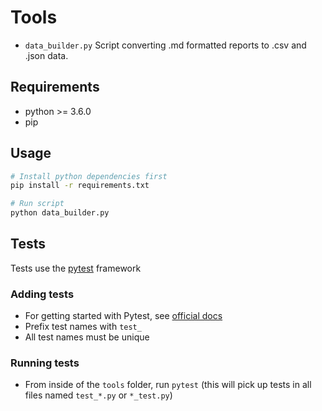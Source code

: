 # Tools

* `data_builder.py` Script converting .md formatted reports to .csv and .json data.

## Requirements

* python >= 3.6.0
* pip

## Usage

```bash
# Install python dependencies first
pip install -r requirements.txt

# Run script
python data_builder.py
```

## Tests

Tests use the [pytest](https://docs.pytest.org/) framework

### Adding tests
- For getting started with Pytest, see [official docs](https://docs.pytest.org/en/stable/getting-started.html)
- Prefix test names with `test_`
- All test names must be unique

### Running tests

- From inside of the `tools` folder, run `pytest` (this will pick up tests in all files named `test_*.py` or `*_test.py`)
